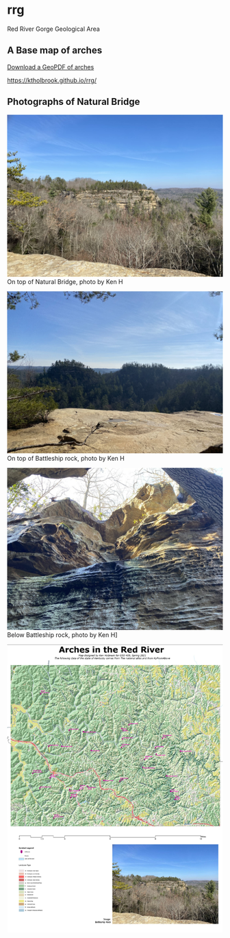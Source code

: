 # rrg

Red River Gorge Geological Area

## A Base map of arches

[Download a GeoPDF of arches](basemap/rrg-arches.pdf)

https://ktholbrook.github.io/rrg/

## Photographs of Natural Bridge

![On top of Natural Bridge, photo by Ken H](basemap/onBridge.jpg) On top of Natural Bridge, photo by Ken H

![On top of Battleship rock, photo by Ken H](basemap/onBattle.jpeg) On top of Battleship rock, photo by Ken H

![Below Battleship rock, photo by Ken H](basemap/belowBattle2.jpg) Below Battleship rock, photo by Ken H]

![Map](basemap/rrg-arches.jpg) 